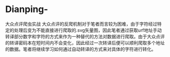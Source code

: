 # Dianping-
大众点评爬虫实战
大众点评的反爬机制对于笔者而言较为困难，由于字符经过特定的处理后变为不能直接进行爬取的.svg矢量图，因此笔者通过获取urf地址手动转译部分数字和字符的方式来作为一种替代的方法对数据进行爬取。由于大众点评的转译密码本在短时间内不会变化，因此经过一次转译后便可以顺利爬取多个地址的数据。笔者将继续学习如何通过自动转译的方式来对具体的字符进行转化。
